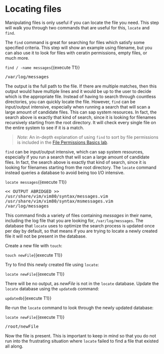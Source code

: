 # Locating files

Manipulating files is only useful if you can locate the file you need. This step
will walk you through two commands that are useful for this, `locate` and `find`.

The `find` command is great for searching for files which
satisfy some specified criteria. This step will show an example using filename,
but you can also use it to look for files with ceratin permissions, empty files,
or much more.

`find / -name messages`{{execute T1}}

<pre class=file>
/var/log/messages
</pre>

The output is the full path to the file. If there are multiple matches, then
this output would have multiple lines and it would be up to the user
to decide which is the appropriate file. Instead of having to search through
countless directories, you can quickly locate the file. However, `find` can be
input/output intensive, especially when running a search that will scan a
large amount of candidate files. This can sap system resources. In fact,
the search above is exactly that kind of search, since it is looking for
filenames recursively starting from the root directory. It will check every
single file on the entire system to see if it is a match.

>_Note:_ An in-depth explanation of using `find` to sort by file permissions
is included in the [File Permissions Basics lab](https://lab.redhat.com/file-permissions).  

`find` can be input/output intensive, which can sap system resources, especially
if you run a search that will scan a large amount of candidate files. In fact,
the search above is exactly that kind of search, since it is looking for filenames
starting from the root directory. The `locate` command instead queries a
database to avoid being too I/O intensive.

`locate messages`{{execute T1}}

<pre class=file>
<< OUTPUT ABRIDGED >>
/usr/share/vim/vim80/syntax/messages.vim
/usr/share/vim/vim80/syntax/msmessages.vim
/var/log/messages
</pre>

This command finds a variety of files containing _messages_ in their name,
including the log file that you are looking for, `/var/log/messages`.
The database that `locate` uses to optimize the search process
is updated once per day by default, so that means if you are trying to
locate a newly created file it will not be present in the database.

Create a new file with `touch`:

`touch newFile`{{execute T1}}

Try to find this newly created file using `locate`:

`locate newFile`{{execute T1}}

There will be no output, as _newFile_ is not in the `locate` database.
Update the `locate` database using the `updatedb` command:

`updatedb`{{execute T1}}

Re-run the `locate` command to look through the newly updated database:

`locate newFile`{{execute T1}}

<pre class=file>
/root/newFile
</pre>

Now the file is present. This is important to keep in mind so that you do not
run into the frustrating situation where `locate` failed to find a file that
existed all along.  
